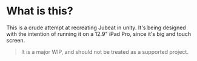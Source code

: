 # What is this?

This is a crude attempt at recreating Jubeat in unity.
It's being designed with the intention of running it on a 12.9" iPad Pro, since it's big and touch screen.

> It is a major WIP, and should not be treated as a supported project.